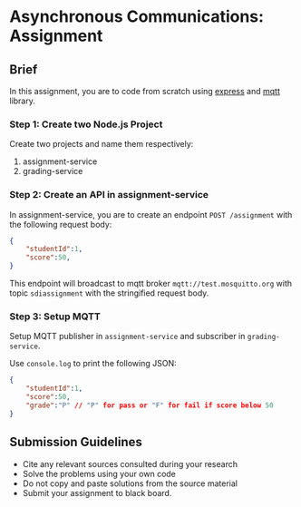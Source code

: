 # Asynchronous Communications: Assignment

## Brief

In this assignment, you are to code from scratch using [express](https://www.npmjs.com/package/express) and [mqtt](https://www.npmjs.com/package/mqtt) library.

### Step 1: Create two Node.js Project

Create two projects and name them respectively:

1. assignment-service
2. grading-service

### Step 2: Create an API in assignment-service

In assignment-service, you are to create an endpoint `POST /assignment` with the following request body:

```json
{
    "studentId":1,
    "score":50,
}
```

This endpoint will broadcast to mqtt broker `mqtt://test.mosquitto.org` with topic `sdiassignment` with the stringified request body.

### Step 3: Setup MQTT

Setup MQTT publisher in `assignment-service` and subscriber in `grading-service`.

Use `console.log` to print the following JSON:


```json
{
    "studentId":1,
    "score":50,
    "grade":"P" // "P" for pass or "F" for fail if score below 50
}
```

## Submission Guidelines

- Cite any relevant sources consulted during your research
- Solve the problems using your own code
- Do not copy and paste solutions from the source material
- Submit your assignment to black board.
